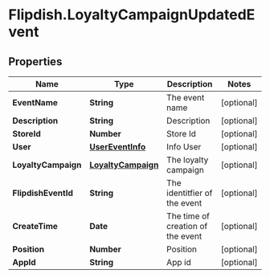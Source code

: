 # Flipdish.LoyaltyCampaignUpdatedEvent

## Properties
Name | Type | Description | Notes
------------ | ------------- | ------------- | -------------
**EventName** | **String** | The event name | [optional] 
**Description** | **String** | Description | [optional] 
**StoreId** | **Number** | Store Id | [optional] 
**User** | [**UserEventInfo**](UserEventInfo.md) | Info User | [optional] 
**LoyaltyCampaign** | [**LoyaltyCampaign**](LoyaltyCampaign.md) | The loyalty campaign | [optional] 
**FlipdishEventId** | **String** | The identitfier of the event | [optional] 
**CreateTime** | **Date** | The time of creation of the event | [optional] 
**Position** | **Number** | Position | [optional] 
**AppId** | **String** | App id | [optional] 


